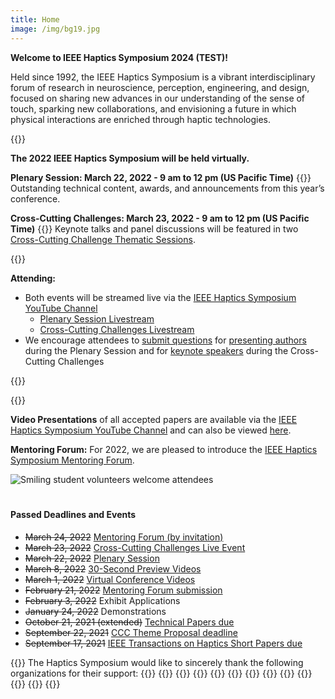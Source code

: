```yaml
---
title: Home
image: /img/bg19.jpg
---
```

**Welcome to IEEE Haptics Symposium 2024 (TEST)!**

Held since 1992, the IEEE Haptics Symposium is a vibrant interdisciplinary forum of research in neuroscience, perception, engineering, and design, focused on sharing new advances in our understanding of the sense of touch, sparking new collaborations, and envisioning a future in which physical interactions are enriched through haptic technologies.  

{{<simpleLineBreak>}}

**The 2022 IEEE Haptics Symposium will be held virtually.**

**Plenary Session: March 22, 2022 - 9 am to 12 pm (US Pacific Time)** {{<simpleBR>}}
Outstanding technical content, awards, and announcements from this year’s conference.

**Cross-Cutting Challenges: March 23, 2022 - 9 am to 12 pm (US Pacific Time)** {{<simpleBR>}}
Keynote talks and panel discussions will be featured in two [Cross-Cutting Challenge Thematic Sessions](/program/).

{{<insertRawHTML>}}

<div style="font-weight: bold">Attending:</div>
<ul>
<li>Both events will be streamed live via the <a href="https://www.youtube.com/channel/UC1YjMwrg8Hk6uAtyWb62yAw">IEEE Haptics Symposium YouTube Channel</a>
    <ul style="margin-bottom:0">
    <li><a href="https://youtu.be/hkRaVJbKHy8">Plenary Session Livestream</a></li>
    <li><a href="https://youtu.be/AITyBiz453k">Cross-Cutting Challenges Livestream</a></li>
    </ul>
<li>We encourage attendees to <a href="https://app.sli.do/event/dDTv35pxYGzzrMhyWpGVJx">submit questions</a> for <a href="/program/program-overview/">presenting authors</a> during the Plenary Session and for <a href="/program/program-overview/#ccc">keynote speakers</a> during the Cross-Cutting Challenges
</ul>
{{</insertRawHTML>}}

{{<simpleLineBreak>}}

**Video Presentations** of all accepted papers are available via the [IEEE Haptics Symposium YouTube Channel](https://www.youtube.com/channel/UC1YjMwrg8Hk6uAtyWb62yAw) and can also be viewed [here](/program/VideoPresentations).

**Mentoring Forum:** For 2022, we are pleased to introduce the [IEEE Haptics Symposium Mentoring Forum](/presenting/mentoring-forum).

![Smiling student volunteers welcome attendees](/img/slide-image-6-crop.jpg)

<hr style="height:6px; visibility:hidden;" />

#### Passed Deadlines and Events

* ~~March 24, 2022~~ [Mentoring Forum (by invitation)](/program/mentoring-forum)
* ~~March 23, 2022~~ [Cross-Cutting Challenges Live Event](/program/program-overview#ccc)
* ~~March 22, 2022~~ [Plenary Session](/program/program-overview#plenary)
* ~~March 8, 2022~~ [30-Second Preview Videos](/presenting/video-instructions)
* ~~March 1, 2022~~ [Virtual Conference Videos](/presenting/video-instructions)
* ~~February 21, 2022~~ [Mentoring Forum submission](/presenting/mentoring-forum)
* ~~February 3, 2022~~ Exhibit Applications
* ~~January 24, 2022~~ Demonstrations
* ~~October 21, 2021 (extended)~~ [Technical Papers due](/presenting/technical-papers/)
* ~~September 22, 2021~~ [CCC Theme Proposal deadline](/presenting/cross-cutting-challenges/)
* ~~September 17, 2021~~ [IEEE Transactions on Haptics Short Papers due](/presenting/transactions-on-haptics-early-submission/)

{{<simpleLineBreak>}}
The Haptics Symposium would like to sincerely thank the following organizations for their support:
{{<sponsorFlexContainer contentJustification="center">}}
    {{<sponsorLogo imFile="/img/hs2022_Sponsor-Technical1.jpg" imWidth="100%" containerWidth="14%">}}
    {{<sponsorLogo imFile="/img/hs2022_Sponsor-Technical2.jpg" imWidth="100%" containerWidth="14%">}}
    {{<sponsorLogo imFile="/img/hs2022_Sponsor-Technical3.jpg" imWidth="100%" containerWidth="24%">}}
{{</sponsorFlexContainer>}}
{{<sponsorFlexContainer contentJustification="center">}}
    {{<sponsorLogo imFile="/img/hs2022_Sponsor-Diamond1.png" imWidth="100%" containerWidth="14%">}}
    {{<sponsorLogo imFile="/img/hs2022_Sponsor-Diamond2.png" imWidth="100%" containerWidth="14%">}}
    {{<sponsorLogo imFile="/img/hs2022_Sponsor-Gold1.jpg" imWidth="100%" containerWidth="14%">}}
    {{<sponsorLogo imFile="/img/hs2022_Sponsor-Award1.png" imWidth="100%" containerWidth="14%">}}
    {{<sponsorLogo imFile="/img/hs2022_Sponsor-Award2.png" imWidth="100%" containerWidth="14%">}}
    {{<sponsorLogo imFile="/img/hs2022_Sponsor-SRS1.png" imWidth="100%" containerWidth="14%">}}
{{</sponsorFlexContainer>}}

<!--

\\\*\\\*Update:\\\*\\\* The 2022 IEEE Haptics Symposium is transitioning to a \\\*\\\*virtual conference format.\\\*\\\* The live streaming video event will take place on \\\*\\\*Tuesday, March 22, 2022 - 9am to 12pm US Pacific Time\\\*\\\* (16:00 to 19:00 UTC). The Cross-Cutting Challenges live video event will take place on \\\*\\\*Wednesday, March 23, 2022 - 9am to 12pm US Pacific Time\\\*\\\* (16:00 to 19:00 UTC). Please visit the \\\[conference program](/program/program-overview/) for more information.

The 2022 IEEE Haptics Symposium is transitioning to a \\\*\\\*virtual conference format.\\\*\\\*  The outstanding technical content in this year’s conference will be shared via a livestream event that will take place in late March 2022, as part of the virtual conference.  Further details about the virtual conference program, registration, and opportunities for participation will be available in the near future.

Submissions for Exhibits and Demonstrations are not being accepted for the virtual conference.  A newly introduced \\\[Mentoring Forum](/presenting/mentoring-forum/) track will replace the Works-in-Progress track and provide unique opportunities for participation by students and postdoctoral researchers.

{{<simpleLineBreak>}}

-->

<!--
### Haptics Symposium 2022 Plenary Session - Streamed on March 22 at 9:00 am (PT) \\\[(Rewatch the session)](https://youtu.be/hkRaVJbKHy8)
### Haptics Symposium 2022 Cross-Cutting Challenges - Live on March 23 at 9:00 am (PT)
-->

<!--
{{<insertRawHTML>}}
<div style="width:100% height:100%; flex-wrap:wrap;" class="flex db-l">
    <div class="mv2" style="float: left; width:70%; position:relative; padding-bottom: 39.375%; min-width:400px; min-height:225px">
        <iframe width="100%" height="100%" style="float:left; top:0; left:0; position:absolute" src="https://www.youtube.com/embed/AITyBiz453k" title="YouTube video player" allowfullscreen></iframe> 
    </div><div class="mv2" style="float: left; width:30%; height:100%; position:relative; padding-bottom: 39.4%; min-width: 350px; min-height:460px">
        <iframe src="https://app.sli.do/event/dDTv35pxYGzzrMhyWpGVJx" height="100%" width="100%" frameBorder="0" style="position:absolute; border:none" title="Slido"></iframe>
    </div>
    <div class="pt3 cf"></div>
</div>
{{</insertRawHTML>}}

To access the \\\*\\\*written conference proceedings\\\*\\\*, attendees and authors may register for free via this \\\[form](https://forms.gle/f96Qk3jSLZ54cH269).

{{<simpleLineBreak>}}


- \\\*\\\*TBA\\\*\\\* \\\[Works-in-Progress Papers](/presenting/work-in-progress-wip-papers/)
 - \\\*\\\*November 19, 2021\\\*\\\* \\\[Cross-Cutting Challenges Individual Submission](/presenting/cross-cutting-challenges/) REMOVED on 1-5 by Greg
 - \\\~\\\~October 13, 2021\\\~\\\~ \\\*\\\*October 21, 2021 (extended)\\\*\\\* \\\[Technical Papers due](/presenting/technical-papers/) REMOVED ON 10-29 by Greg 
-->

<!--
To access the <span style="font-weight:bold">written conference proceedings</span>, attendees and authors may register for free via this {{<simpleHyperlink text="form" link="https://forms.gle/f96Qk3jSLZ54cH269">}}.

The 2022 conference will include \\\[cross-cutting challenge](/program/) sessions, \\\[technical paper](/presenting/technical-papers/) sessions presenting the latest advances in haptics,  hands-on haptic demonstrations, and work-in-progress posters. An exciting social activities program will provide opportunities for socializing and networking.

Once again for 2022, a \\\[conference journal papers track](/presenting/transactions-on-haptics-early-submission) provides the opportunity for authors to present new findings at the conference for simultaneous publication in IEEE Transactions on Haptics.
-->
